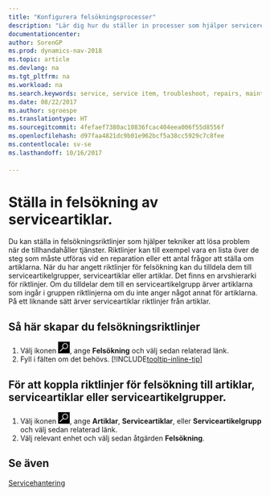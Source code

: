 ```yaml
---
title: "Konfigurera felsökningsprocesser"
description: "Lär dig hur du ställer in processer som hjälper servicerepresentanten att identifiera och lösa problem med serviceartiklar."
documentationcenter: 
author: SorenGP
ms.prod: dynamics-nav-2018
ms.topic: article
ms.devlang: na
ms.tgt_pltfrm: na
ms.workload: na
ms.search.keywords: service, service item, troubleshoot, repairs, maintenance
ms.date: 08/22/2017
ms.author: sgroespe
ms.translationtype: HT
ms.sourcegitcommit: 4fefaef7380ac10836fcac404eea006f55d8556f
ms.openlocfilehash: d97faa4821dc9b01e962bcf5a38cc5929c7c8fee
ms.contentlocale: sv-se
ms.lasthandoff: 10/16/2017

---
```


# <a name="setting-up-troubleshooting-for-service-items"></a>Ställa in felsökning av serviceartiklar.
Du kan ställa in felsökningsriktlinjer som hjälper tekniker att lösa problem när de tillhandahåller tjänster. Riktlinjer kan till exempel vara en lista över de steg som måste utföras vid en reparation eller ett antal frågor att ställa om artiklarna. När du har angett riktlinjer för felsökning kan du tilldela dem till serviceartikelgrupper, serviceartiklar eller artiklar. Det finns en arvshierarki för riktlinjer. Om du tilldelar dem till en serviceartikelgrupp ärver artiklarna som ingår i gruppen riktlinjerna om du inte anger något annat för artiklarna. På ett liknande sätt ärver serviceartiklar riktlinjer från artiklar.  

## <a name="to-set-up-troubleshooting-guidelines"></a>Så här skapar du felsökningsriktlinjer
1. Välj ikonen ![Söka efter sida eller rapport](media/ui-search/search_small.png "ikonen Söka efter sida eller rapport"), ange **Felsökning** och välj sedan relaterad länk.  
2. Fyll i fälten om det behövs. [!INCLUDE[tooltip-inline-tip](includes/tooltip-inline-tip_md.md)]  

## <a name="to-assign-troubleshooting-guidelines-to-items-service-items-or-service-item-groups"></a>För att koppla riktlinjer för felsökning till artiklar, serviceartiklar eller serviceartikelgrupper.
1. Välj ikonen ![Söka efter sida eller rapport](media/ui-search/search_small.png "ikonen Söka efter sida eller rapport"), ange **Artiklar**, **Serviceartiklar**, eller **Serviceartikelgrupp** och välj sedan relaterad länk.  
2. Välj relevant enhet och välj sedan åtgärden **Felsökning**.  

## <a name="see-also"></a>Se även
[Servicehantering](service-service.md)
